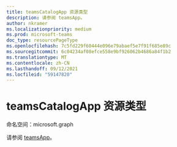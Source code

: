 ```yaml
---
title: teamsCatalogApp 资源类型
description: 请参阅 teamsApp。
author: nkramer
ms.localizationpriority: medium
ms.prod: microsoft-teams
doc_type: resourcePageType
ms.openlocfilehash: 7c5fd229f60444e096e79abaef5e7f91f685e89c
ms.sourcegitcommit: 6c04234af08efce558e9bf926062b4686a84f1b2
ms.translationtype: MT
ms.contentlocale: zh-CN
ms.lasthandoff: 09/12/2021
ms.locfileid: "59147820"
---
```

# <a name="teamscatalogapp-resource-type"></a>teamsCatalogApp 资源类型

命名空间：microsoft.graph

请参阅 [teamsApp](teamsapp.md)。



